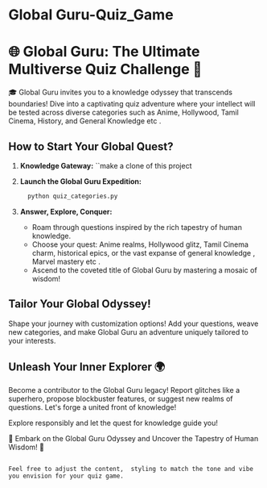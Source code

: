 # Global Guru-Quiz_Game

# 🌐 Global Guru: The Ultimate Multiverse Quiz Challenge 🚀

🎓 Global Guru invites you to a knowledge odyssey that transcends boundaries! Dive into a captivating quiz adventure where your intellect will be tested across diverse categories such as Anime, Hollywood, Tamil Cinema, History, and General Knowledge etc .

## How to Start Your Global Quest?

1. **Knowledge Gateway:**
   ``make a clone of this project 

2. **Launch the Global Guru Expedition:**
  
   ```bash
     python quiz_categories.py
   

3. **Answer, Explore, Conquer:**
   - Roam through questions inspired by the rich tapestry of human knowledge.
   - Choose your quest: Anime realms, Hollywood glitz, Tamil Cinema charm, historical epics, or the vast expanse of general knowledge , Marvel mastery etc  .
   - Ascend to the coveted title of Global Guru by mastering a mosaic of wisdom!

## Tailor Your Global Odyssey!

Shape your journey with customization options! Add your questions, weave new categories, and make Global Guru an adventure uniquely tailored to your interests.

## Unleash Your Inner Explorer 🌍

Become a contributor to the Global Guru legacy! Report glitches like a superhero, propose blockbuster features, or suggest new realms of questions. Let's forge a united front of knowledge!

Explore responsibly and let the quest for knowledge guide you!

🚀 Embark on the Global Guru Odyssey and Uncover the Tapestry of Human Wisdom! 🌟
```

Feel free to adjust the content,  styling to match the tone and vibe you envision for your quiz game.

